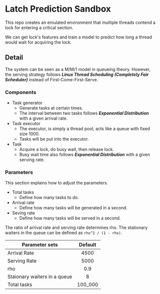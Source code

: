 # Latch Prediction Sandbox

This repo creates an emulated environment that multiple threads contend a lock for entering a critical section.

We can get lock's features and train a model to predict how long a thread would wait for acquiring the lock.

## Detail
The system can be seen as a M/M/1 model in queueing theory. However, the serving strategy follows ***Linux Thread Scheduling (Completely Fair Scheduler)*** instead of First-Come-First-Serve.

### Components
- Task generator
  - Generate tasks at certain times.
  - The interval between two tasks follows ***Exponential Distribution*** with a given arrival rate.
- Task executor
  - The executor, is simply a thread pool, acts like a queue with fixed size 1000.
  - Tasks will be put into the executor.
- Task
  - Acquire a lock, do busy wait, then release lock.
  - Busy wait time also follows ***Exponential Distribution*** with a given serving rate.

### Parameters
This section explains how to adjust the parameters.

- Total tasks
  - Define how many tasks to do.
- Arrival rate
  - Define how many tasks will be generated in a second.
- Seving rate
  - Define how many tasks will be served in a second.

The ratio of arrival rate and serving rate determines rho.
The stationary waiters in the queue can be defined as ```rho^2 / (1 - rho)```.

| Parameter sets | Default |
| ------------- |:-------------:|
| Arrival Rate | 4500 |
| Serving Rate | 5000 |
| rho | 0.9 |
| Staionary waiters in a queue | 8 |
| Total tasks | 100_000 |
